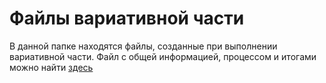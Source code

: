 # Файлы вариативной части

В данной папке находятся файлы, созданные при выполнении вариативной части. Файл с общей информацией, процессом и итогами можно найти [здесь](docs/second_part.md)
